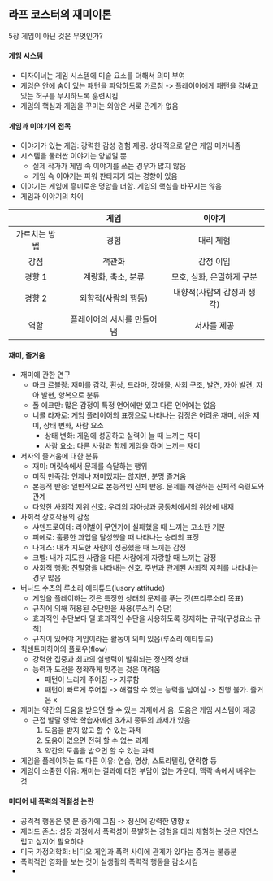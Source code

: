 ## 라프 코스터의 재미이론

5장 게임이 아닌 것은 무엇인가?

#### 게임 시스템

- 디자이너는 게임 시스템에 미술 요소를 더해서 의미 부여
- 게임은 안에 숨어 있는 패턴을 파악하도록 가르침 -> 플레이어에게 패턴을 감싸고 있는 허구를 무시하도록 훈련시킴
- 게임의 핵심과 게임을 꾸미는 외양은 서로 관계가 없음

#### 게임과 이야기의 접목

- 이야기가 있는 게임: 강력한 감성 경험 제공. 상대적으로 얕은 게임 메커니즘
- 시스템을 둘러싼 이야기는 양념일 뿐
  - 실제 작가가 게임 속 이야기를 쓰는 경우가 많지 않음
  - 게임 속 이야기는 파워 판타지가 되는 경향이 있음
- 이야기는 게임에 흥미로운 명암을 더함. 게임의 핵심을 바꾸지는 않음
- 게임과 이야기의 차이

||게임|이야기|
|:-----:|:---:|:---:|
|가르치는 방법|경험|대리 체험|
|강점|객관화|감정 이입|
|경향 1|계량화, 축소, 분류|모호, 심화, 은밀하게 구분|
|경향 2|외향적(사람의 행동)|내향적(사람의 감정과 생각)|
|역할|플레이어의 서사를 만들어냄|서사를 제공|

#### 재미, 즐거움

- 재미에 관한 연구
  - 마크 르블랑: 재미를 감각, 환상, 드라마, 장애물, 사회 구조, 발견, 자아 발견, 자아 발현, 항복으로 분류
  - 폴 에크만: 많은 감정이 특정 언어에만 있고 다른 언어에는 없음
  - 니콜 라자로: 게임 플레이어의 표정으로 나타나는 감정은 어려운 재미, 쉬운 재미, 상태 변화, 사람 요소
    - 상태 변화: 게임에 성공하고 실력이 늘 때 느끼는 재미
    - 사람 요소: 다른 사람과 함께 게임을 하며 느끼는 재미
- 저자의 즐거움에 대한 분류
  - 재미: 머릿속에서 문제를 숙달하는 행위
  - 미적 만족감: 언제나 재미있지는 않지만, 분명 즐거움
  - 본능적 반응: 일반적으로 본능적인 신체 반응. 문제를 해결하는 신체적 숙련도와 관계
  - 다양한 사회적 지위 신호: 우리의 자아상과 공동체에서의 위상에 내재
- 사회적 상호작용의 감정
  - 샤덴프로이데: 라이벌이 무언가에 실패했을 때 느끼는 고소한 기분
  - 피에로: 훌륭한 과업을 달성했을 때 나타나는 승리의 표정
  - 나체스: 내가 지도한 사람이 성공했을 때 느끼는 감정
  - 크벨: 내가 지도한 사람을 다른 사람에게 자랑할 때 느끼는 감정
  - 사회적 행동: 친밀함을 나타내는 신호. 주변과 관계된 사회적 지위를 나타내는 경우 많음
- 버나드 수츠의 루소리 에티튜드(lusory attitude)
  - 게임을 플레이하는 것은 특정한 상태의 문제를 푸는 것(프리루소리 목표)
  - 규칙에 의해 허용된 수단만을 사용(루소리 수단)
  - 효과적인 수단보다 덜 효과적인 수단을 사용하도록 강제하는 규칙(구성요소 규칙)
  - 규칙이 있어야 게임이라는 활동이 의미 있음(루소리 에티튜드)
- 칙센트미하이의 플로우(flow)
  - 강력한 집중과 최고의 실행력이 발휘되는 정신적 상태
  - 능력과 도전을 정확하게 맞추는 것은 어려움
    - 패턴이 느리게 주어짐 -> 지루함
    - 패턴이 빠르게 주어짐 -> 해결할 수 있는 능력을 넘어섬 -> 진행 불가. 즐거움 x
- 재미는 약간의 도움을 받으면 할 수 있는 과제에서 옴. 도움은 게임 시스템이 제공
  - 근접 발달 영역: 학습자에겐 3가지 종류의 과제가 있음
    1. 도움을 받지 않고 할 수 있는 과제
    2. 도움이 없으면 전혀 할 수 없는 과제
    3. 약간의 도움을 받으면 할 수 있는 과제
- 게임을 플레이하는 또 다른 이유: 연습, 명상, 스토리텔링, 안락함 등
- 게임이 소중한 이유: 재미는 결과에 대한 부담이 없는 가운데, 맥락 속에서 배우는 것

#### 미디어 내 폭력의 적절성 논란

- 공격적 행동은 몇 분 증가에 그침 -> 정신에 강력한 영향 x
- 제라드 존스: 성장 과정에서 폭력성이 폭발하는 경험을 대리 체험하는 것은 자연스럽고 심지어 필요하다
- 미국 가정의학회: 비디오 게임과 폭력 사이에 관계가 있다는 증거는 불충분
- 폭력적인 영화를 보는 것이 실생활의 폭력적 행동을 감소시킴
- 
